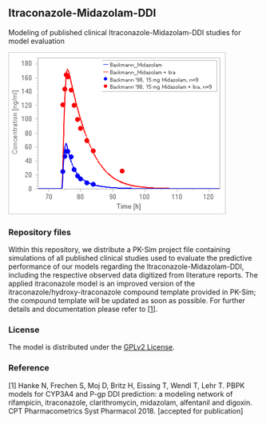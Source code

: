 ## Itraconazole-Midazolam-DDI
Modeling of published clinical Itraconazole-Midazolam-DDI studies for model evaluation 

![gim](https://github.com/Open-Systems-Pharmacology/Itraconazole-Midazolam-DDI/blob/master/Itraconazole-Midazolam-DDI.png)

### Repository files
Within this repository, we distribute a PK-Sim project file containing simulations of all published clinical studies used to evaluate the predictive performance of our models regarding the Itraconazole-Midazolam-DDI, including the respective observed data digitized from literature reports. The applied itraconazole model is an improved version of the itraconazole/hydroxy-itraconazole compound template provided in PK-Sim; the compound template will be updated as soon as possible. For further details and documentation please refer to [[1](#reference)]. 

### License
The model is distributed under the [GPLv2 License](https://github.com/Open-Systems-Pharmacology/Suite/blob/develop/LICENSE). 

### Reference
[1] Hanke N, Frechen S, Moj D, Britz H, Eissing T, Wendl T, Lehr T. 
PBPK models for CYP3A4 and P-gp DDI prediction: a modeling network of rifampicin, itraconazole, clarithromycin, midazolam, alfentanil and digoxin. 
CPT Pharmacometrics Syst Pharmacol 2018. [accepted for publication] 
